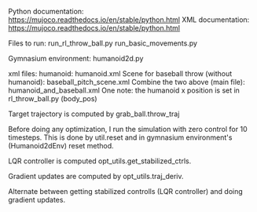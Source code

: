 Python documentation: https://mujoco.readthedocs.io/en/stable/python.html
XML documentation: https://mujoco.readthedocs.io/en/stable/python.html

Files to run:
    run_rl_throw_ball.py
    run_basic_movements.py

Gymnasium environment: humanoid2d.py

xml files:
    humanoid: humanoid.xml
    Scene for baseball throw (without humanoid): baseball_pitch_scene.xml 
    Combine the two above (main file): humanoid_and_baseball.xml
    One note: the humanoid x position is set in rl_throw_ball.py (body_pos)

Target trajectory is computed by grab_ball.throw_traj

Before doing any optimization, I run the simulation with zero control for 10
timesteps. This is done by util.reset and in gymnasium environment's
(Humanoid2dEnv) reset method.

LQR controller is computed opt_utils.get_stabilized_ctrls.

Gradient updates are computed by opt_utils.traj_deriv.

Alternate between getting stabilized controlls (LQR controller) and doing
gradient updates.
